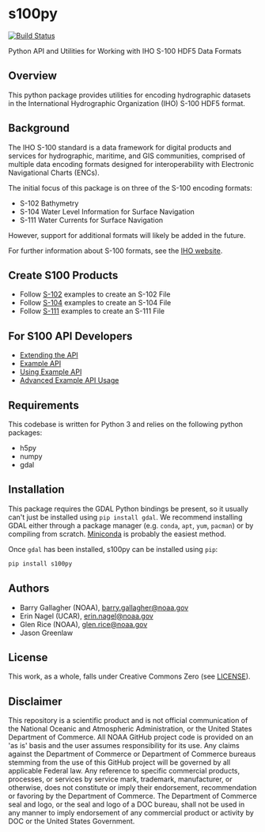 s100py
======
[![Build Status](https://travis-ci.com/noaa-ocs-s100/s100py.svg?branch=master)](https://travis-ci.com/noaa-ocs-s100/s100py)

Python API and Utilities for Working with IHO S-100 HDF5 Data Formats

Overview
--------

This python package provides utilities for encoding hydrographic
datasets in the International Hydrographic Organization (IHO) S-100
HDF5 format.

Background
----------

The IHO S-100 standard is a data framework for digital products and
services for hydrographic, maritime, and GIS communities, comprised of
multiple data encoding formats designed for interoperability with
Electronic Navigational Charts (ENCs).

The initial focus of this package is on three of the S-100 encoding
formats:

-   S-102 Bathymetry 
-   S-104 Water Level Information for Surface Navigation
-   S-111 Water Currents for Surface Navigation

However, support for additional formats will likely be added in the
future.

For further information about S-100 formats, see the [IHO
website](http://s100.iho.int/S100/).

Create S100 Products
--------------------

- Follow [S-102](s100py/s102/README.md) examples to create an S-102 File
- Follow [S-104](s100py/s104/README.md) examples to create an S-104 File
- Follow [S-111](s100py/s111/README.md) examples to create an S-111 File

For S100 API Developers
-----------------------

- [Extending the API](https://s100py.readthedocs.io/en/latest/extending_the_api.html)
- [Example API](https://s100py.readthedocs.io/en/latest/sample_api.html)
- [Using Example API](https://s100py.readthedocs.io/en/latest/using_sample_api.html)
- [Advanced Example API Usage](https://s100py.readthedocs.io/en/latest/more_sample_api.html)

Requirements
------------

This codebase is written for Python 3 and relies on the following python
packages:

-   h5py
-   numpy
-   gdal


Installation
------------

This package requires the GDAL Python bindings be present, so it usually can\'t 
just be installed using `pip install gdal`. We recommend installing GDAL 
either through a package manager (e.g. `conda`, `apt`, `yum`, `pacman`) 
or by compiling from scratch. [Miniconda](https://docs.conda.io/en/latest/miniconda.html) 
is probably the easiest method.

Once `gdal` has been installed, s100py can be installed using `pip`:

```bash
pip install s100py
```

Authors
-------

-   Barry Gallagher (NOAA), <barry.gallagher@noaa.gov>
-   Erin Nagel (UCAR), <erin.nagel@noaa.gov>
-   Glen Rice (NOAA), <glen.rice@noaa.gov>
-   Jason Greenlaw


License
-------

This work, as a whole, falls under Creative Commons Zero (see
[LICENSE](LICENSE)).

Disclaimer
----------

This repository is a scientific product and is not official
communication of the National Oceanic and Atmospheric Administration, or
the United States Department of Commerce. All NOAA GitHub project code
is provided on an 'as is' basis and the user assumes responsibility for
its use. Any claims against the Department of Commerce or Department of
Commerce bureaus stemming from the use of this GitHub project will be
governed by all applicable Federal law. Any reference to specific
commercial products, processes, or services by service mark, trademark,
manufacturer, or otherwise, does not constitute or imply their
endorsement, recommendation or favoring by the Department of Commerce.
The Department of Commerce seal and logo, or the seal and logo of a DOC
bureau, shall not be used in any manner to imply endorsement of any
commercial product or activity by DOC or the United States Government.
